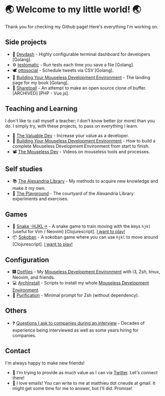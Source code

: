 # 🌏 Welcome to my little world! 🌏

Thank you for checking my Github page! Here's everything I'm working on.

## Side projects

* :bento: [Devdash](https://github.com/Phantas0s/devdash) - Highly configurable terminal dashboard for developers [Golang].
* ⚙ [testomatic](https://github.com/Phantas0s/testomatic) - Run tests each time you save a file [Golang].
* 🕊 [ottosocial](https://github.com/Phantas0s/ottosocial) - Schedule tweets via CSV [Golang].
* 🔨 [Building Your Mouseless Development Environment](https://github.com/Phantas0s/mouseless-dev) - The landing page for my book [Golang].
* 🤝 [Sharetoall](https://github.com/Phantas0s/sharetoall) - An attempt to make an open source clone of buffer. [ARCHIVED] [PHP - Vue.js].

## Teaching and Learning

I don't like to call myself a teacher; I don't know better (or more) than you do. I simply try, with these projects, to pass on everything I learn.

* 💎 [The Valuable Dev](https://thevaluable.dev/) - Increase your value as a developer.
* 📙 [Building Your Mouseless Development Environment](https://themouseless.dev) - How to build a complete Mouseless Development Environment from start to finish.
* 📽 [The Mouseless Dev](https://www.youtube.com/channel/UCoJtk2M8bme9KXTe6F3K-Yg) - Videos on mouseless tools and processes.

## Self studies

* 📚 [The Alexandria Library](https://github.com/Phantas0s/alexandria-library) - My methods to acquire new knowledge and make it my own.
* 🎊 [The Playground](https://github.com/Phantas0s/playground) - The courtyard of the Alexandria Library: experiments and exercises.

## Games

* 🐍 [Snake -HJKL->](https://github.com/Phantas0s/snake.hjkl) - A snake game to train moving with the keys `hjkl` (useful for Vim / Neovim) [Clojurescript]. [I want to play!](https://matthieucneude.com/snake/)
* 📦 [Sokoban](https://github.com/Phantas0s/sokoban) - A sokoban game where you can use `hjkl` to move around [Clojurescript]. [I want to play!](https://matthieucneude.com/sokoban/)

## Configuration

* 🎆 [Dotfiles](https://github.com/Phantas0s/.dotfiles) - My [Mouseless Development Environment](https://themouseless.dev/) with i3, Zsh, tmux, Neovim, and friends.
* 💻 [ArchInstall](https://github.com/Phantas0s/ArchInstall) - Scripts to install my whole [Mouseless Development Environment](https://themouseless.dev/).
* 🔷 [Purification](https://github.com/Phantas0s/purification) - Minimal prompt for Zsh (without dependency).

## Others

* ❓ [Questions I ask to companies during an interview](https://github.com/Phantas0s/questions-job-interview) - Decades of experience being interviewed as well as some years hiring for companies.

## Contact

I'm always happy to make new friends!

* 🦚 I'm trying to provide as much value as I can via [Twitter](https://twitter.com/Cneude_Matthieu). Let's connect there!
* 📨 I love emails! You can write to me at matthieu dot cneude at gmail. It might get some time for me to answer, but I'll did. Promise!
